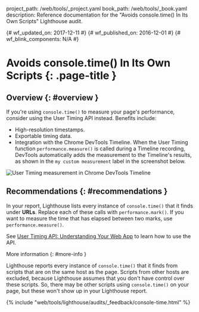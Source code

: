 project_path: /web/tools/_project.yaml
book_path: /web/tools/_book.yaml
description: Reference documentation for the "Avoids console.time() In Its Own Scripts" Lighthouse audit.

{# wf_updated_on: 2017-12-11 #}
{# wf_published_on: 2016-12-01 #}
{# wf_blink_components: N/A #}

# Avoids console.time() In Its Own Scripts  {: .page-title }

## Overview {: #overview }

If you're using `console.time()` to measure your page's performance, consider
using the User Timing API instead. Benefits include:

* High-resolution timestamps.
* Exportable timing data.
* Integration with the Chrome DevTools Timeline. When the User Timing function
  `performance.measure()` is called during a Timeline recording, DevTools
  automatically adds the measurement to the Timeline's results, as shown in the
  `my custom measurement` label in the screenshot below.

![User Timing measurement in Chrome DevTools Timeline][timeline]

[timeline]: /web/tools/lighthouse/images/user-timing-measurement-in-devtools.png

## Recommendations {: #recommendations }

In your report, Lighthouse lists every instance of `console.time()` that it
finds under **URLs**. Replace each of these calls with `performance.mark()`.
If you want to measure the time that has elapsed between two marks, use
`performance.measure()`.

See [User Timing API: Understanding Your Web App][html5rocks]
to learn how to use the API.

[html5rocks]: https://www.html5rocks.com/en/tutorials/webperformance/usertiming/

More information {: #more-info }

Lighthouse reports every instance of `console.time()` that it finds from
scripts that are on the same host as the page. Scripts from other hosts are
excluded, because Lighthouse assumes that you don't have control over these
scripts. So, there may be other scripts using `console.time()` on your page,
but these won't show up in your Lighthouse report.


{% include "web/tools/lighthouse/audits/_feedback/console-time.html" %}

